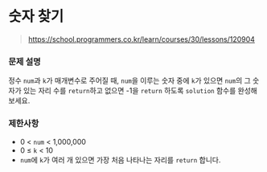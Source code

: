 # 숫자 찾기

> https://school.programmers.co.kr/learn/courses/30/lessons/120904

### 문제 설명

정수 `num`과 `k`가 매개변수로 주어질 때, `num`을 이루는 숫자 중에 `k`가 있으면 `num`의 그 숫자가 있는 자리 수를 `return`하고 없으면 -1을 `return` 하도록 `solution` 함수를 완성해보세요.

### 제한사항

- 0 < `num` < 1,000,000
- 0 ≤ `k` < 10
- `num`에 `k`가 여러 개 있으면 가장 처음 나타나는 자리를 `return` 합니다.
